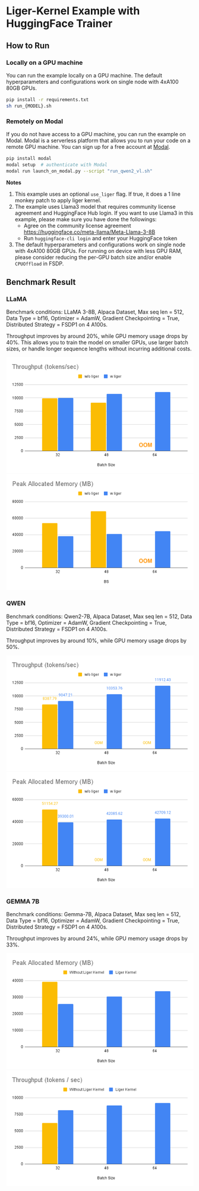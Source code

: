 # Liger-Kernel Example with HuggingFace Trainer

## How to Run

### Locally on a GPU machine
You can run the example locally on a GPU machine. The default hyperparameters and configurations work on single node with 4xA100 80GB GPUs.

```bash
pip install -r requirements.txt
sh run_{MODEL}.sh
```

### Remotely on Modal
If you do not have access to a GPU machine, you can run the example on Modal. Modal is a serverless platform that allows you to run your code on a remote GPU machine. You can sign up for a free account at [Modal](https://www.modal.com/).

```bash
pip install modal
modal setup  # authenticate with Modal
modal run launch_on_modal.py --script "run_qwen2_vl.sh"
```

**Notes**
1. This example uses an optional `use_liger` flag. If true, it does a 1 line monkey patch to apply liger kernel.
2. The example uses Llama3 model that requires community license agreement and HuggingFace Hub login. If you want to use Llama3 in this example, please make sure you have done the followings:
    * Agree on the community license agreement https://huggingface.co/meta-llama/Meta-Llama-3-8B
    * Run `huggingface-cli login` and enter your HuggingFace token
3. The default hyperparameters and configurations work on single node with 4xA100 80GB GPUs. For running on device with less GPU RAM, please consider reducing the per-GPU batch size and/or enable `CPUOffload` in FSDP.


## Benchmark Result

### LLaMA
Benchmark conditions: LLaMA 3-8B, Alpaca Dataset, Max seq len = 512, Data Type = bf16, Optimizer = AdamW, Gradient Checkpointing = True, Distributed Strategy = FSDP1 on 4 A100s.

Throughput improves by around 20%, while GPU memory usage drops by 40%. This allows you to train the model on smaller GPUs, use larger batch sizes, or handle longer sequence lengths without incurring additional costs.

![Throughput](img/llama_tps.png)
![GPU Memory Allocated](img/llama_mem_alloc.png)

### QWEN
Benchmark conditions: Qwen2-7B, Alpaca Dataset, Max seq len = 512, Data Type = bf16, Optimizer = AdamW, Gradient Checkpointing = True, Distributed Strategy = FSDP1 on 4 A100s.

Throughput improves by around 10%, while GPU memory usage drops by 50%.

![Throughput](img/qwen_tps.png)
![GPU Memory Allocated](img/qwen_mem_alloc.png)


### GEMMA 7B
Benchmark conditions: Gemma-7B, Alpaca Dataset, Max seq len = 512, Data Type = bf16, Optimizer = AdamW, Gradient Checkpointing = True, Distributed Strategy = FSDP1 on 4 A100s.

Throughput improves by around 24%, while GPU memory usage drops by 33%.

![Throughput](img/gemma_7b_mem.png)
![GPU Memory Allocated](img/gemma_7b_tp.png)
